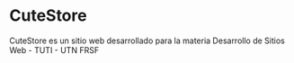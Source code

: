 # CuteStore
CuteStore es un sitio web desarrollado para la materia Desarrollo de Sitios Web - TUTI - UTN FRSF
